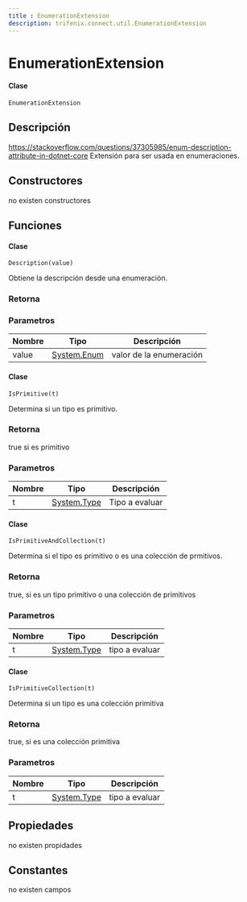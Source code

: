 ```yaml
---
title : EnumerationExtension
description: trifenix.connect.util.EnumerationExtension
---
```


# EnumerationExtension

<CodeBlock slots = 'heading, code' repeat = '1' languages = 'C#' />

#### Clase
```
EnumerationExtension
```

## Descripción
https://stackoverflow.com/questions/37305985/enum-description-attribute-in-dotnet-core
Extensión para ser usada en enumeraciones.
## Constructores

no existen constructores


## Funciones


<CodeBlock slots = 'heading, code' repeat = '1' languages = 'C#' />

#### Clase
```
Description(value)
```


Obtiene la descripción desde una enumeración.
### Retorna

### Parametros
| Nombre | Tipo | Descripción |
| ------ | ---- | ----------- |
| value | [System.Enum](http://msdn.microsoft.com/query/dev14.query?appId=Dev14IDEF1&l=EN-US&k=k:System.Enum 'System.Enum') | valor de la enumeración |

<CodeBlock slots = 'heading, code' repeat = '1' languages = 'C#' />

#### Clase
```
IsPrimitive(t)
```


Determina si un tipo es primitivo.
### Retorna
true si es primitivo
### Parametros
| Nombre | Tipo | Descripción |
| ------ | ---- | ----------- |
| t | [System.Type](http://msdn.microsoft.com/query/dev14.query?appId=Dev14IDEF1&l=EN-US&k=k:System.Type 'System.Type') | Tipo a evaluar |

<CodeBlock slots = 'heading, code' repeat = '1' languages = 'C#' />

#### Clase
```
IsPrimitiveAndCollection(t)
```


Determina si el tipo es primitivo o es una colección de prmitivos.
### Retorna
true, si es un tipo primitivo o una colección de primitivos
### Parametros
| Nombre | Tipo | Descripción |
| ------ | ---- | ----------- |
| t | [System.Type](http://msdn.microsoft.com/query/dev14.query?appId=Dev14IDEF1&l=EN-US&k=k:System.Type 'System.Type') | tipo a evaluar |

<CodeBlock slots = 'heading, code' repeat = '1' languages = 'C#' />

#### Clase
```
IsPrimitiveCollection(t)
```


Determina si un tipo es una colección primitiva
### Retorna
true, si es una colección primitiva
### Parametros
| Nombre | Tipo | Descripción |
| ------ | ---- | ----------- |
| t | [System.Type](http://msdn.microsoft.com/query/dev14.query?appId=Dev14IDEF1&l=EN-US&k=k:System.Type 'System.Type') | tipo a evaluar |
## Propiedades

no existen propidades

## Constantes
no existen campos

